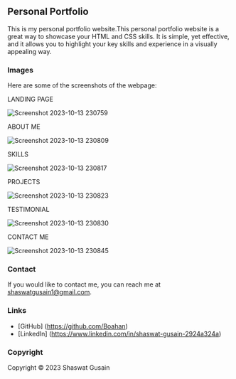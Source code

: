 ## Personal Portfolio

This is my personal portfolio website.This personal portfolio website is a great way to showcase your HTML and CSS skills. It is simple, yet effective, and it allows you to highlight your key skills and experience in a visually appealing way.

### Images

Here are some of the screenshots of the webpage:

LANDING PAGE

![Screenshot 2023-10-13 230759](https://github.com/Boahan/CODSOFT/assets/111555189/a76a85d2-6390-4925-8e8b-93cf03922875)

ABOUT ME

![Screenshot 2023-10-13 230809](https://github.com/Boahan/CODSOFT/assets/111555189/fd372a69-e105-401d-a74d-2941f12ca31d)

SKILLS

![Screenshot 2023-10-13 230817](https://github.com/Boahan/CODSOFT/assets/111555189/226d70fd-eece-4a41-9593-758d989d9d48)

PROJECTS

![Screenshot 2023-10-13 230823](https://github.com/Boahan/CODSOFT/assets/111555189/2b336c56-e75e-435d-809c-3baa51867b9e)

TESTIMONIAL

![Screenshot 2023-10-13 230830](https://github.com/Boahan/CODSOFT/assets/111555189/95336e95-989f-4be3-9be8-6469ab853d50)

CONTACT ME

![Screenshot 2023-10-13 230845](https://github.com/Boahan/CODSOFT/assets/111555189/9758faca-cdbf-42c5-864f-15fc0d13feb0)


### Contact

If you would like to contact me, you can reach me at shaswatgusain1@gmail.com.

### Links

* [GitHub] (https://github.com/Boahan)
* [LinkedIn] (https://www.linkedin.com/in/shaswat-gusain-2924a324a)

### Copyright

Copyright &copy; 2023 Shaswat Gusain
